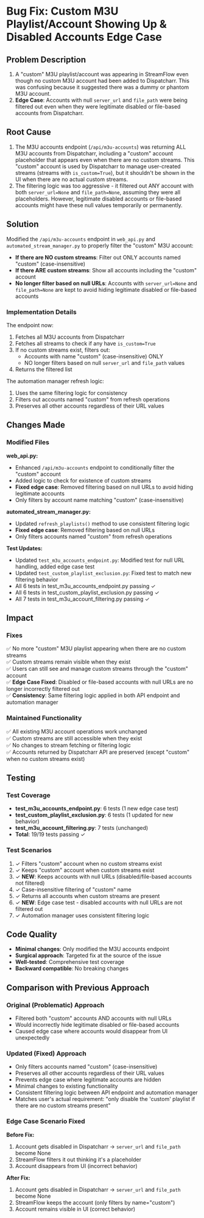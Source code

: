 # Bug Fix: Custom M3U Playlist/Account Showing Up & Disabled Accounts Edge Case

## Problem Description
1. A "custom" M3U playlist/account was appearing in StreamFlow even though no custom M3U account had been added to Dispatcharr. This was confusing because it suggested there was a dummy or phantom M3U account.
2. **Edge Case**: Accounts with null `server_url` and `file_path` were being filtered out even when they were legitimate disabled or file-based accounts from Dispatcharr.

## Root Cause
1. The M3U accounts endpoint (`/api/m3u-accounts`) was returning ALL M3U accounts from Dispatcharr, including a "custom" account placeholder that appears even when there are no custom streams. This "custom" account is used by Dispatcharr to manage user-created streams (streams with `is_custom=True`), but it shouldn't be shown in the UI when there are no actual custom streams.
2. The filtering logic was too aggressive - it filtered out ANY account with both `server_url=None` and `file_path=None`, assuming they were all placeholders. However, legitimate disabled accounts or file-based accounts might have these null values temporarily or permanently.

## Solution
Modified the `/api/m3u-accounts` endpoint in `web_api.py` and `automated_stream_manager.py` to properly filter the "custom" M3U account:

- **If there are NO custom streams**: Filter out ONLY accounts named "custom" (case-insensitive)
- **If there ARE custom streams**: Show all accounts including the "custom" account
- **No longer filter based on null URLs**: Accounts with `server_url=None` and `file_path=None` are kept to avoid hiding legitimate disabled or file-based accounts

### Implementation Details

The endpoint now:
1. Fetches all M3U accounts from Dispatcharr
2. Fetches all streams to check if any have `is_custom=True`
3. If no custom streams exist, filters out:
   - Accounts with name "custom" (case-insensitive) ONLY
   - NO longer filters based on null `server_url` and `file_path` values
4. Returns the filtered list

The automation manager refresh logic:
1. Uses the same filtering logic for consistency
2. Filters out accounts named "custom" from refresh operations
3. Preserves all other accounts regardless of their URL values

## Changes Made

### Modified Files

**web_api.py:**
- Enhanced `/api/m3u-accounts` endpoint to conditionally filter the "custom" account
- Added logic to check for existence of custom streams
- **Fixed edge case**: Removed filtering based on null URLs to avoid hiding legitimate accounts
- Only filters by account name matching "custom" (case-insensitive)

**automated_stream_manager.py:**
- Updated `refresh_playlists()` method to use consistent filtering logic
- **Fixed edge case**: Removed filtering based on null URLs
- Only filters accounts named "custom" from refresh operations

**Test Updates:**
- Updated `test_m3u_accounts_endpoint.py`: Modified test for null URL handling, added edge case test
- Updated `test_custom_playlist_exclusion.py`: Fixed test to match new filtering behavior
- All 6 tests in test_m3u_accounts_endpoint.py passing ✓
- All 6 tests in test_custom_playlist_exclusion.py passing ✓
- All 7 tests in test_m3u_account_filtering.py passing ✓

## Impact

### Fixes
✅ No more "custom" M3U playlist appearing when there are no custom streams  
✅ Custom streams remain visible when they exist  
✅ Users can still see and manage custom streams through the "custom" account  
✅ **Edge Case Fixed**: Disabled or file-based accounts with null URLs are no longer incorrectly filtered out  
✅ **Consistency**: Same filtering logic applied in both API endpoint and automation manager  

### Maintained Functionality
✅ All existing M3U account operations work unchanged  
✅ Custom streams are still accessible when they exist  
✅ No changes to stream fetching or filtering logic  
✅ Accounts returned by Dispatcharr API are preserved (except "custom" when no custom streams exist)  

## Testing

### Test Coverage
- **test_m3u_accounts_endpoint.py**: 6 tests (1 new edge case test)
- **test_custom_playlist_exclusion.py**: 6 tests (1 updated for new behavior)
- **test_m3u_account_filtering.py**: 7 tests (unchanged)
- **Total**: 19/19 tests passing ✓

### Test Scenarios
1. ✓ Filters "custom" account when no custom streams exist
2. ✓ Keeps "custom" account when custom streams exist
3. ✓ **NEW**: Keeps accounts with null URLs (disabled/file-based accounts not filtered)
4. ✓ Case-insensitive filtering of "custom" name
5. ✓ Returns all accounts when custom streams are present
6. ✓ **NEW**: Edge case test - disabled accounts with null URLs are not filtered out
7. ✓ Automation manager uses consistent filtering logic

## Code Quality

- **Minimal changes**: Only modified the M3U accounts endpoint
- **Surgical approach**: Targeted fix at the source of the issue
- **Well-tested**: Comprehensive test coverage
- **Backward compatible**: No breaking changes

## Comparison with Previous Approach

### Original (Problematic) Approach
- Filtered both "custom" accounts AND accounts with null URLs
- Would incorrectly hide legitimate disabled or file-based accounts
- Caused edge case where accounts would disappear from UI unexpectedly

### Updated (Fixed) Approach
- Only filters accounts named "custom" (case-insensitive)
- Preserves all other accounts regardless of their URL values
- Prevents edge case where legitimate accounts are hidden
- Minimal changes to existing functionality
- Consistent filtering logic between API endpoint and automation manager
- Matches user's actual requirement: "only disable the 'custom' playlist if there are no custom streams present"

### Edge Case Scenario Fixed
**Before Fix:**
1. Account gets disabled in Dispatcharr → `server_url` and `file_path` become None
2. StreamFlow filters it out thinking it's a placeholder
3. Account disappears from UI (incorrect behavior)

**After Fix:**
1. Account gets disabled in Dispatcharr → `server_url` and `file_path` become None
2. StreamFlow keeps the account (only filters by name="custom")
3. Account remains visible in UI (correct behavior)

